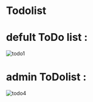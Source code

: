 # Todolist

# defult ToDo list :

![todo1](https://user-images.githubusercontent.com/82360490/116790863-5291af00-aad4-11eb-928a-a0259c6f549e.png)

# admin ToDolist :

![todo4](https://user-images.githubusercontent.com/82360490/116790888-6b01c980-aad4-11eb-840e-84369f148244.png)

